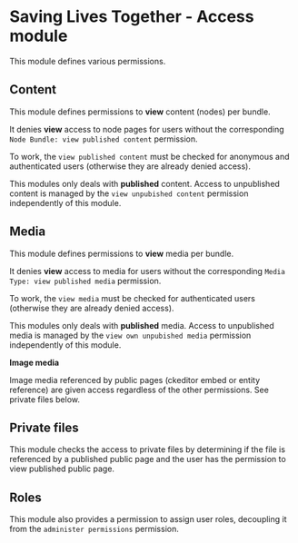 Saving Lives Together - Access module
=====================================

This module defines various permissions.

Content
-------

This module defines permissions to **view** content (nodes) per bundle.

It denies **view** access to node pages for users without the corresponding
`Node Bundle: view published content` permission.

To work, the `view published content` must be checked for anonymous and
authenticated users (otherwise they are already denied access).

This modules only deals with **published** content. Access to unpublished
content is managed by the `view unpubished content` permission independently
of this module.

Media
-----

This module defines permissions to **view** media per bundle.

It denies **view** access to media for users without the corresponding
`Media Type: view published media` permission.

To work, the `view media` must be checked for authenticated users (otherwise
they are already denied access).

This modules only deals with **published** media. Access to unpublished
media is managed by the `view own unpubished media` permission independently
of this module.

**Image media**

Image media referenced by public pages (ckeditor embed or entity reference)
are given access regardless of the other permissions. See private files below.

Private files
-------------

This module checks the access to private files by determining if the file is
referenced by a published public page and the user has the permission to view
published public page.

Roles
-----

This module also provides a permission to assign user roles, decoupling it
from the `administer permissions` permission.
